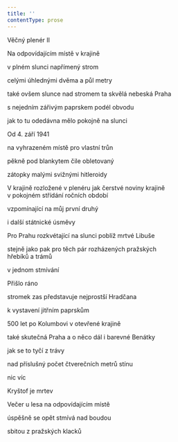 ```yaml
---
title: ''
contentType: prose
---
```


Věčný plenér II

Na odpovídajícím místě v krajině

v plném slunci napřímený strom

celými úhlednými dvěma a půl metry

také ovšem slunce nad stromem ta skvělá nebeská Praha

s nejedním zářivým paprskem podél obvodu

jak to tu odedávna mělo pokojně na slunci

Od 4. září 1941

na vyhrazeném místě pro vlastní trůn

pěkně pod blankytem čile obletovaný

zátopky malými svižnými hitleroidy

V krajině rozložené v plenéru jak čerstvé noviny krajině  
v pokojném střídání ročních období

vzpomínající na můj první druhý

i další státnické úsměvy

Pro Prahu rozkvétající na slunci poblíž mrtvé Libuše

stejně jako pak pro těch pár rozházených pražských  
hřebíků a trámů

v jednom stmívání

Přišlo ráno

stromek zas představuje nejprostší Hradčana

k vystavení jitřním paprskům

500 let po Kolumbovi v otevřené krajině

také skutečná Praha a o něco dál i barevné Benátky

jak se to tyčí z trávy

nad příslušný počet čtverečních metrů stínu

nic víc

Kryštof je mrtev

Večer u lesa na odpovídajícím místě

úspěšně se opět stmívá nad boudou

sbitou z pražských klacků
